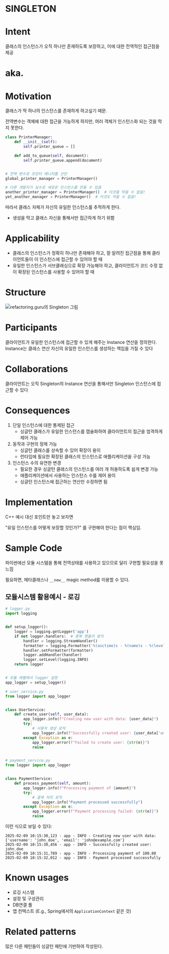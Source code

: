 # SINGLETON

# Intent

클래스의 인스턴스가 오직 하나만 존재하도록 보장하고, 이에 대한 전역적인 접근점을 제공

# aka.

# Motivation

클래스가 딱 하나의 인스턴스를 존재하게 하고싶기 때문.

전역변수는 객체에 대한 접근을 가능하게 하지만, 여러 객체가 인스턴스화 되는 것을 막지 못한다.

```python
class PrinterManager:
    def __init__(self):
        self.printer_queue = []

    def add_to_queue(self, document):
        self.printer_queue.append(document)


# 전역 변수로 프린터 매니저를 선언
global_printer_manager = PrinterManager()

# 다른 개발자가 실수로 새로운 인스턴스를 만들 수 있음
another_printer_manager = PrinterManager()  # 이것을 막을 수 없음!
yet_another_manager = PrinterManager()  # 이것도 막을 수 없음!
```

따라서 클래스 자체가 자신의 유일한 인스턴스를 추적하게 한다.

- 생성을 막고 클래스 자신을 통해서만 접근하게 하기 위함

# Applicability

- 클래스의 인스턴스가 정확히 하나만 존재해야 하고, 잘 알려진 접근점을 통해 클라이언트들이 이 인스턴스에 접근할 수 있어야 할 때
- 유일한 인스턴스가 서브클래싱으로 확장 가능해야 하고, 클라이언트가 코드 수정 없이 확장된 인스턴스를 사용할 수 있어야 할 때

# Structure

![refactoring.guru의 Singleton 그림](https://refactoring.guru/images/patterns/diagrams/singleton/structure-en-2x.png)

# Participants

클라이언트가 유일한 인스턴스에 접근할 수 있게 해주는 Instance 연산을 정의한다. Instance는 클래스 연산
자신의 유일한 인스턴스를 생성하는 책임을 가질 수 있다

# Collaborations

클라이언트는 오직 Singleton의 Instance 연산을 통해서만 Singleton 인스턴스에 접근할 수 있다

# Consequences

1. 단일 인스턴스에 대한 통제된 접근
    - 싱글턴 클래스가 유일한 인스턴스를 캡슐화하여 클라이언트의 접근을 엄격하게 제어 가능
2. 동작과 구현의 정제 가능
    - 싱글턴 클래스를 상속할 수 있어 확장이 용이
    - 런타임에 필요한 확장된 클래스의 인스턴스로 애플리케이션을 구성 가능
3. 인스턴스 수의 유연한 변경
    - 필요한 경우 싱글턴 클래스의 인스턴스를 여러 개 허용하도록 쉽게 변경 가능
    - 애플리케이션에서 사용하는 인스턴스 수를 제어 용이
    - 싱글턴 인스턴스에 접근하는 연산만 수정하면 됨

# Implementation

C++ 예시 대신 포인트만 놓고 보자면

"유일 인스턴스를 어떻게 보장할 것인가?" 를 구현해야 한다는 점이 핵심임.

# Sample Code

파이썬에선 모듈 시스템을 통해 전역상태를 사용하고 있으므로 달리 구현할 필요성을 못 느낌

필요하면, 메타클래스나 `__new__` magic method를 이용할 수 있다.

## 모듈시스템 활용예시 - 로깅

```python
# logger.py
import logging


def setup_logger():
    logger = logging.getLogger('app')
    if not logger.handlers:  # 중복 핸들러 방지
        handler = logging.StreamHandler()
        formatter = logging.Formatter('%(asctime)s - %(name)s - %(levelname)s - %(message)s')
        handler.setFormatter(formatter)
        logger.addHandler(handler)
        logger.setLevel(logging.INFO)
    return logger


# 모듈 레벨에서 logger 설정
app_logger = setup_logger()

# user_service.py
from logger import app_logger


class UserService:
    def create_user(self, user_data):
        app_logger.info(f"Creating new user with data: {user_data}")
        try:
            # 사용자 생성 로직
            app_logger.info(f"Successfully created user: {user_data['username']}")
        except Exception as e:
            app_logger.error(f"Failed to create user: {str(e)}")
            raise


# payment_service.py
from logger import app_logger


class PaymentService:
    def process_payment(self, amount):
        app_logger.info(f"Processing payment of {amount}")
        try:
            # 결제 처리 로직
            app_logger.info("Payment processed successfully")
        except Exception as e:
            app_logger.error(f"Payment processing failed: {str(e)}")
            raise
```

이런 식으로 보일 수 있다:

```
2025-02-09 10:15:30,123 - app - INFO - Creating new user with data: {'username': 'john_doe', 'email': 'john@example.com'}
2025-02-09 10:15:30,456 - app - INFO - Successfully created user: john_doe
2025-02-09 10:15:31,789 - app - INFO - Processing payment of 100.00
2025-02-09 10:15:32,012 - app - INFO - Payment processed successfully
```

# Known usages

- 로깅 시스템
- 설정 및 구성관리
- DB연결 풀
- 앱 컨텍스트 (E.g., Spring에서의 `ApplicationContext` 같은 것)

# Related patterns

많은 다른 패턴들이 싱글턴 패턴에 기반하여 작성된다. 
